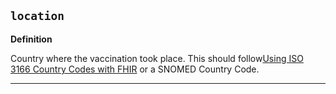 ## `location`

<b>Definition</b><br>

Country where the vaccination took place. This should follow<a href="https://build.fhir.org/valueset-country.html" target="_blank">Using ISO 3166 Country Codes with FHIR</a> or a SNOMED Country Code.

---